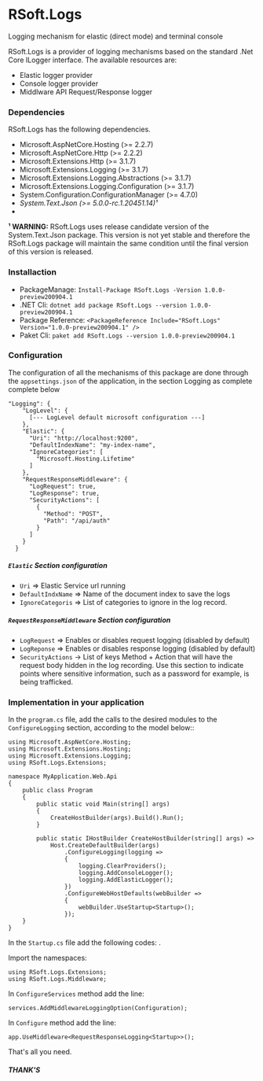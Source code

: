 # RSoft.Logs
Logging mechanism for elastic (direct mode) and terminal console

RSoft.Logs is a provider of logging mechanisms based on the standard .Net Core ILogger interface. The available resources are:

  - Elastic logger provider
  - Console logger provider
  - Middlware API Request/Response logger

### Dependencies

RSoft.Logs has the following dependencies.

- Microsoft.AspNetCore.Hosting (>= 2.2.7)
- Microsoft.AspNetCore.Http (>= 2.2.2)
- Microsoft.Extensions.Http (>= 3.1.7)
- Microsoft.Extensions.Logging (>= 3.1.7)
- Microsoft.Extensions.Logging.Abstractions (>= 3.1.7)
- Microsoft.Extensions.Logging.Configuration (>= 3.1.7)
- System.Configuration.ConfigurationManager (>= 4.7.0)
- _System.Text.Json (>= 5.0.0-rc.1.20451.14)¹_
- 
**¹ WARNING:** RSoft.Logs uses release candidate version of the System.Text.Json package. This version is not yet stable and therefore the RSoft.Logs package will maintain the same condition until the final version of this version is released.

### Installaction

- PackageManage: ```Install-Package RSoft.Logs -Version 1.0.0-preview200904.1```
- .NET Cli: ```dotnet add package RSoft.Logs --version 1.0.0-preview200904.1```
- Package Reference: ```<PackageReference Include="RSoft.Logs" Version="1.0.0-preview200904.1" />```
- Paket Cli: ```paket add RSoft.Logs --version 1.0.0-preview200904.1```

### Configuration

The configuration of all the mechanisms of this package are done through the ```appsettings.json``` of the application, in the section Logging as complete complete below

```
"Logging": {
    "LogLevel": {
      [--- LogLevel default microsoft configuration ---]
    },
    "Elastic": {
      "Uri": "http://localhost:9200",
      "DefaultIndexName": "my-index-name",
      "IgnoreCategories": [
        "Microsoft.Hosting.Lifetime"
      ]
    },
    "RequestResponseMiddleware": {
      "LogRequest": true,
      "LogResponse": true,
      "SecurityActions": [
        {
          "Method": "POST",
          "Path": "/api/auth"
        }
      ]
    }
  }
```

##### ```Elastic``` Section configuration

- ```Uri``` => Elastic Service url running
- ```DefaultIndxName``` => Name of the document index to save the logs
- ```IgnoreCategoris``` => List of categories to ignore in the log record.

##### ```RequestResponseMiddleware``` Section configuration
- ```LogRequest``` => Enables or disables request logging (disabled by default)
- ```LogReponse``` => Enables or disables response logging (disabled by default)
- ```SecurityActions``` -> List of keys Method + Action that will have the request body hidden in the log recording. Use this section to indicate points where sensitive information, such as a password for example, is being trafficked.

### Implementation in your application

In the ```program.cs``` file, add the calls to the desired modules to the ```ConfigureLogging``` section, according to the model below::

```
using Microsoft.AspNetCore.Hosting;
using Microsoft.Extensions.Hosting;
using Microsoft.Extensions.Logging;
using RSoft.Logs.Extensions;

namespace MyApplication.Web.Api
{
	public class Program
    {
		public static void Main(string[] args)
        {
            CreateHostBuilder(args).Build().Run();
        }
		
		public static IHostBuilder CreateHostBuilder(string[] args) =>
            Host.CreateDefaultBuilder(args)
                .ConfigureLogging(logging =>
                {
                    logging.ClearProviders();
                    logging.AddConsoleLogger();
                    logging.AddElasticLogger();
                })
                .ConfigureWebHostDefaults(webBuilder =>
                {
                    webBuilder.UseStartup<Startup>();
                });
    }
}
```

In the ```Startup.cs``` file add the following codes: .

Import the namespaces:

```
using RSoft.Logs.Extensions;
using RSoft.Logs.Middleware;
```

In ```ConfigureServices``` method add the line:

```
services.AddMiddlewareLoggingOption(Configuration);
```

In ```Configure``` method add the line:

```
app.UseMiddleware<RequestResponseLogging<Startup>>();
```

That's all you need.

##### THANK'S
